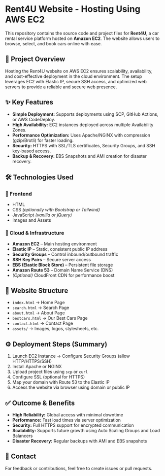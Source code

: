 # Rent4U Website - Hosting Using AWS EC2

This repository contains the source code and project files for **Rent4U**, a car rental service platform hosted on **Amazon EC2**. The website allows users to browse, select, and book cars online with ease.

## 🚀 Project Overview

Hosting the Rent4U website on AWS EC2 ensures scalability, availability, and cost-effective deployment in the cloud environment. The setup leverages EC2 with Elastic IP, secure SSH access, and optimized web servers to provide a reliable and secure web presence.

## ✨ Key Features

- **Simple Deployment:** Supports deployments using SCP, GitHub Actions, or AWS CodeDeploy.
- **High Availability:** EC2 instances deployed across multiple Availability Zones.
- **Performance Optimization:** Uses Apache/NGINX with compression (gzip/Brotli) for faster loading.
- **Security:** HTTPS with SSL/TLS certificates, Security Groups, and SSH key-based access.
- **Backup & Recovery:** EBS Snapshots and AMI creation for disaster recovery.

## 🛠️ Technologies Used

### 📌 Frontend
- HTML
- CSS *(optionally with Bootstrap or Tailwind)*
- JavaScript *(vanilla or jQuery)*
- Images and Assets

### 📌 Cloud & Infrastructure
- **Amazon EC2** – Main hosting environment
- **Elastic IP** – Static, consistent public IP address
- **Security Groups** – Control inbound/outbound traffic
- **SSH Key Pairs** – Secure server access
- **EBS (Elastic Block Store)** – Persistent file storage
- **Amazon Route 53** – Domain Name Service (DNS)
- *(Optional)* CloudFront CDN for performance boost

  
## 📂 Website Structure

- `index.html` → Home Page
- `search.html` → Search Page
- `about.html` → About Page
- `bestcars.html` → Our Best Cars Page
- `contact.html` → Contact Page
- `assets/` → Images, logos, stylesheets, etc.


## ⚙️ Deployment Steps (Summary)

1. Launch EC2 Instance → Configure Security Groups (allow HTTP/HTTPS/SSH)
2. Install Apache or NGINX
3. Upload project files using `scp` or `curl`
4. Configure SSL (optional for HTTPS)
5. Map your domain with Route 53 to the Elastic IP
6. Access the website via browser using domain or public IP


## ✅ Outcome & Benefits

- **High Reliability:** Global access with minimal downtime
- **Performance:** Fast load times via server optimization
- **Security:** Full HTTPS support for encrypted communication
- **Scalability:** Supports future growth using Auto Scaling Groups and Load Balancers
- **Disaster Recovery:** Regular backups with AMI and EBS snapshots


## 📧 Contact

For feedback or contributions, feel free to create issues or pull requests.

